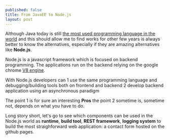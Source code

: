 ```yaml
---
published: false
title: From JavaEE to Node.js
layout: post
---
```

Although Java today is still [the most used programming language in the world](http://www.tiobe.com/tiobe_index) and this should allow me to find works for other few years is always better to know the alternatives, especially if they are amazing alternatives like **Node.js**.

Node.js is a javascript framework which is focused on backend programming. The applications run on the backend relying on the google chrome [V8 engine](https://en.wikipedia.org/wiki/V8_(JavaScript_engine)).

With Node.js developers can 
1 use the same programming language and debugging/building tools both on frontend and backend
2 develop backend application using an asynchronous paradigm

The point 1 is for sure an interesting **Pros** the point 2 sometime is, sometime not, depends on what you have to do.

Long story short, let's go to see which components can be used in the Node.js world as **runtime**, **build tool**, **REST framework**, **logging system** to build the most straighforward web application: a contact form hosted on the github pages.





